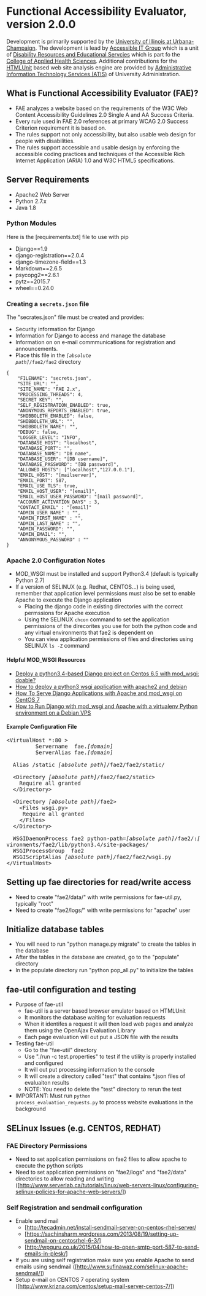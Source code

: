 # Functional Accessibility Evaluator, version 2.0.0

Development is primarily supported by the [University of Illinois at Urbana-Champaign](http://illinois.edu).  The development is lead by [Accessible IT Group](http://disability.illinois.edu/academic-support/aitg) which is a unit of [Disability Resources and Educational Servcies](http://www.disability.illinois.edu) which is part fo the [College of Applied Health Sciences](http://www.ahs.illinois.edu).  Additional contributions for the [HTMLUnit](http://htmlunit.sourceforge.net/) based web site analysis engine are provided by [Administrative Information Technology Services (ATIS)](https://www.aits.uillinois.edu/) of University Administration.



## What is Functional Accessibility Evaluator (FAE)?
* FAE analyzes a website based on the requirements of the W3C Web Content Accessibility Guidelines 2.0 Single A and AA Success Criteria.
* Every rule used in FAE 2.0 references at primary WCAG 2.0 Success Criterion requirement it is based on.
* The rules support not only accessibility, but also usable web design for people with disabilities.
* The rules support accessible and usable design by enforcing the accessible coding practices and techniques of the Accessible Rich Internet Application (ARIA) 1.0 and W3C HTML5 specifications.  


## Server Requirements

* Apache2 Web Server
* Python 2.7.x
* Java 1.8

### Python Modules

Here is the [requirements.txt] file to use with pip

* Django==1.9
* django-registration==2.0.4
* django-timezone-field==1.3
* Markdown==2.6.5
* psycopg2==2.6.1
* pytz==2015.7
* wheel==0.24.0

### Creating a <code>secrets.json</code> file

The "secrates.json" file must be created and provides:
* Security information for Django
* Information for Django to access and manage the database
* Information on on e-mail commmunications for registration and announcements.
* Place this file in the <code><em>[absolute path]</em>/fae2/fae2</code> directory

```
{
  	"FILENAME": "secrets.json",
    "SITE_URL": "",
    "SITE_NAME": "FAE 2.x",
    "PROCESSING_THREADS": 4, 
   	"SECRET_KEY": "",
    "SELF_REGISTRATION_ENABLED": true,
    "ANONYMOUS_REPORTS_ENABLED": true,
    "SHIBBOLETH_ENABLED": false,
    "SHIBBOLETH_URL": "",
    "SHIBBOLETH_NAME": "",
    "DEBUG": false,
    "LOGGER_LEVEL": "INFO",
   	"DATABASE_HOST": "localhost",
   	"DATABASE_PORT": "",
   	"DATABASE_NAME": "DB name",
    "DATABASE_USER": "[DB username]",
    "DATABASE_PASSWORD": "[DB password]",
    "ALLOWED_HOSTS": ["localhost","127.0.0.1"],
    "EMAIL_HOST": "[mailserver]",
    "EMAIL_PORT": 587,
    "EMAIL_USE_TLS": true,
    "EMAIL_HOST_USER": "[email]",
    "EMAIL_HOST_USER_PASSWORD": "[mail password]",
    "ACCOUNT_ACTIVATION_DAYS" : 3,
    "CONTACT_EMAIL" : "[email]"
    "ADMIN_USER_NAME" : "",
    "ADMIN_FIRST_NAME" : "",
    "ADMIN_LAST_NAME" : "",
    "ADMIN_PASSWORD": "",
    "ADMIN_EMAIL": "",
    "ANNONYMOUS_PASSWORD" : ""    
}
```

### Apache 2.0 Configuration Notes

* MOD_WSGI must be installed and support Python3.4 (default is typically Python 2.7)
* If a version of SELINUX (e.g. Redhat, CENTOS...) is being used, remember that application level permissions must also be set to enable Apache to execute the Django application
  * Placing the django code in existing directories with the correct permssions for Apache execution
  * Using the SELINUX <code>chcon</code> command to set the application permissions of the direcorites you use for both the python code and any virtual environments that fae2 is dependent on
  * You can view application permissions of files and directories using SELINUX <code>ls -Z</code> command

#### Helpful MOD_WSGI Resources
* [Deploy a python3.4-based Django project on Centos 6.5 with mod_wsgi: doable?](http://stackoverflow.com/questions/32642937/deploy-a-python3-4-based-django-project-on-centos-6-5-with-mod-wsgi-doable)
* [How to deploy a python3 wsgi application with apache2 and debian](http://devmartin.com/blog/2015/02/How-to-deploy-a-python3-wsgi-application-with-apache2-and-debian/)
* [How To Serve Django Applications with Apache and mod_wsgi on CentOS 7](https://www.digitalocean.com/community/tutorials/how-to-serve-django-applications-with-apache-and-mod_wsgi-on-centos-7)
* [How to Run Django with mod_wsgi and Apache with a virtualenv Python environment on a Debian VPS](https://www.digitalocean.com/community/tutorials/how-to-run-django-with-mod_wsgi-and-apache-with-a-virtualenv-python-environment-on-a-debian-vps)

#### Example Configuration File
<pre>
&lt;VirtualHost *:80 >
	     Servername  fae.<em>[domain]</em>
	     ServerAlias fae.<em>[domain]</em>

  Alias /static <em>[absolute path]</em>/fae2/fae2/static/

  &lt;Directory <em>[absolute path]</em>/fae2/fae2/static>
    Require all granted
  &lt;/Directory>

  &lt;Directory <em>[absolute path]</em>/fae2>
    &lt;Files wsgi.py>
     Require all granted
    &lt;/Files>
  &lt;/Directory>

  WSGIDaemonProcess fae2 python-path=<em>[absolute path]</em>/fae2/:<em>[absolute path]</em>/virtual-en
vironments/fae2/lib/python3.4/site-packages/
  WSGIProcessGroup  fae2
  WSGIScriptAlias <em>[absolute path]</em>/fae2/fae2/wsgi.py
&lt;/VirtualHost>
</pre>

## Setting up fae directories for read/write access
* Need to create "fae2/data/" with write permissions for fae-util.py, typically "root" 
* Need to create "fae2/logs/" with write permissions for "apache" user

## Initialize database tables
* You will need to run "python manage.py migrate" to create the tables in the database
* After the tables in the database are created, go to the "populate" directory
* In the populate directory run "python pop_all.py" to initialize the tables

## fae-util configuration and testing
* Purpose of fae-util
  * fae-util is a server based browser emulator based on HTMLUnit
  * It monitors the database waiting for evaluation requests
  * When it identifes a request it will then load web pages and analyze them using the OpenAjax Evaluation Library
  * Each page evaluation will out put a JSON file with the results
* Testing fae-util
  * Go to the "fae-util" directory
  * Use "./run -c test.properties" to test if the utility is properly installed and configured
  * It will out put processing information to the console
  * It will create a directory called "test" that contains *.json files of evaluaiton results
  * NOTE: You need to delete the "test" directory to rerun the test
* IMPORTANT: Must run <code>python process_evaluation_requests.py</code> to process website evaluations in the background

## SELinux Issues (e.g. CENTOS, REDHAT)

### FAE Directory Permissions
* Need to set application permissions on fae2 files to allow apache to execute the python scripts 
* Need to set application permissions on "fae2/logs" and "fae2/data" directories to allow reading and writing ([http://www.serverlab.ca/tutorials/linux/web-servers-linux/configuring-selinux-policies-for-apache-web-servers/])

### Self Registration and sendmail configuration
* Enable send mail 
  * [http://tecadmin.net/install-sendmail-server-on-centos-rhel-server/
  * [https://sachinsharm.wordpress.com/2013/08/19/setting-up-sendmail-on-centosrhel-6-3/]
  * [http://wpguru.co.uk/2015/04/how-to-open-smtp-port-587-to-send-emails-in-plesk/]
* If you are using self registration make sure you enable Apache to send emails using sendmail ([http://www.sufinawaz.com/selinux-apache-sendmail/])
* Setup e-mail on CENTOS 7 operating system ([http://www.krizna.com/centos/setup-mail-server-centos-7/])

